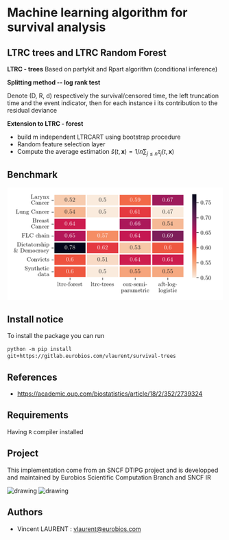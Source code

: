 # Machine learning algorithm for survival analysis

## LTRC trees and LTRC Random Forest

**LTRC - trees** Based on partykit and Rpart algorithm (conditional inference) 


**Splitting method -- log rank test**

Denote (D, R, d) respectively the survival/censored time, the left truncation time and the event indicator, then for each 
instance i its contribution to the residual deviance


**Extension to LTRC - forest**


- build m independent LTRCART using bootstrap procedure
- Random feature selection layer
- Compute the average estimation $\hat{s}(t, \textbf{x}) = 1/n\sum_{j \leqslant n} \tau_j(t, \textbf{x})$



## Benchmark

![benchmark](public/benchmark.png)

## Install notice

To install the package you can run


    python -m pip install git+https://gitlab.eurobios.com/vlaurent/survival-trees



## References

* https://academic.oup.com/biostatistics/article/18/2/352/2739324

## Requirements

Having `R` compiler installed

## Project

This implementation come from an SNCF DTIPG project and is developped and maintained by Eurobios Scientific Computation Branch and SNCF IR

<img src="https://www.sncf.com/themes/contrib/sncf_theme/images/logo-sncf.svg?v=3102549095" alt="drawing" width="100"/>

<img src="https://www.mews-partners.com/wp-content/uploads/2021/09/Eurobios-Mews-Labs-logo-768x274.png.webp" alt="drawing" width="175"/>


## Authors

- Vincent LAURENT : vlaurent@eurobios.com
